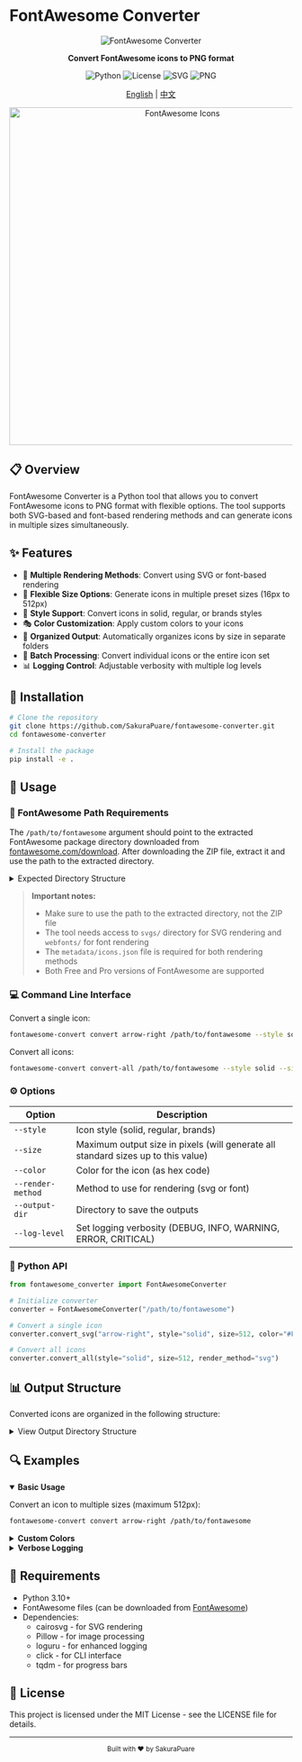 # FontAwesome Converter

<div align="center">

![FontAwesome Converter](https://img.shields.io/badge/FontAwesome-Converter-blue?style=for-the-badge&logo=font-awesome)

**Convert FontAwesome icons to PNG format**

![Python](https://img.shields.io/badge/Python-3.10+-blue?style=flat-square&logo=python)
![License](https://img.shields.io/badge/License-MIT-green?style=flat-square)
![SVG](https://img.shields.io/badge/SVG-Supported-orange?style=flat-square&logo=svg)
![PNG](https://img.shields.io/badge/PNG-Generator-yellow?style=flat-square&logo=image)

[English](README.md) | [中文](README_CN.md)

</div>

<p align="center">
  <img src="https://img.fortawesome.com/349cfdf6/fa-free-logo.svg" alt="FontAwesome Icons" width="600" />
</p>

## 📋 Overview

FontAwesome Converter is a Python tool that allows you to convert FontAwesome icons to PNG format with flexible options. The tool supports both SVG-based and font-based rendering methods and can generate icons in multiple sizes simultaneously.

## ✨ Features

- 🎨 **Multiple Rendering Methods**: Convert using SVG or font-based rendering
- 📐 **Flexible Size Options**: Generate icons in multiple preset sizes (16px to 512px)
- 🔣 **Style Support**: Convert icons in solid, regular, or brands styles
- 🎭 **Color Customization**: Apply custom colors to your icons
- 📁 **Organized Output**: Automatically organizes icons by size in separate folders
- 🔄 **Batch Processing**: Convert individual icons or the entire icon set
- 📊 **Logging Control**: Adjustable verbosity with multiple log levels

## 🚀 Installation

```bash
# Clone the repository
git clone https://github.com/SakuraPuare/fontawesome-converter.git
cd fontawesome-converter

# Install the package
pip install -e .
```

## 📖 Usage

### 📂 FontAwesome Path Requirements

The `/path/to/fontawesome` argument should point to the extracted FontAwesome package directory downloaded from [fontawesome.com/download](https://fontawesome.com/download). After downloading the ZIP file, extract it and use the path to the extracted directory.

<details>
<summary>Expected Directory Structure</summary>

```
fontawesome-directory/
├── css/
├── js/
├── svgs/
│   ├── solid/
│   ├── regular/
│   └── brands/
├── webfonts/
└── metadata/
    └── icons.json
```
</details>

> **Important notes:**
> - Make sure to use the path to the extracted directory, not the ZIP file
> - The tool needs access to `svgs/` directory for SVG rendering and `webfonts/` for font rendering
> - The `metadata/icons.json` file is required for both rendering methods
> - Both Free and Pro versions of FontAwesome are supported

### 💻 Command Line Interface

Convert a single icon:

```bash
fontawesome-convert convert arrow-right /path/to/fontawesome --style solid --size 512 --color "#FF0000"
```

Convert all icons:

```bash
fontawesome-convert convert-all /path/to/fontawesome --style solid --size 512
```

### ⚙️ Options

| Option | Description |
|--------|-------------|
| `--style` | Icon style (solid, regular, brands) |
| `--size` | Maximum output size in pixels (will generate all standard sizes up to this value) |
| `--color` | Color for the icon (as hex code) |
| `--render-method` | Method to use for rendering (svg or font) |
| `--output-dir` | Directory to save the outputs |
| `--log-level` | Set logging verbosity (DEBUG, INFO, WARNING, ERROR, CRITICAL) |

### 🐍 Python API

```python
from fontawesome_converter import FontAwesomeConverter

# Initialize converter
converter = FontAwesomeConverter("/path/to/fontawesome")

# Convert a single icon
converter.convert_svg("arrow-right", style="solid", size=512, color="#FF0000")

# Convert all icons
converter.convert_all(style="solid", size=512, render_method="svg")
```

## 📊 Output Structure

Converted icons are organized in the following structure:

<details>
<summary>View Output Directory Structure</summary>

```
output/
  16px/
    icon1_solid.png
    icon2_regular.png
    ...
  24px/
    icon1_solid.png
    icon2_regular.png
    ...
  32px/
    ...
  48px/
    ...
  64px/
    ...
  128px/
    ...
  256px/
    ...
  512px/
    ...
```
</details>

## 🔍 Examples

<details open>
<summary><b>Basic Usage</b></summary>

Convert an icon to multiple sizes (maximum 512px):

```bash
fontawesome-convert convert arrow-right /path/to/fontawesome
```
</details>

<details>
<summary><b>Custom Colors</b></summary>

Convert all "solid" style icons to blue PNGs:

```bash
fontawesome-convert convert-all /path/to/fontawesome --style solid --color "#0000FF"
```
</details>

<details>
<summary><b>Verbose Logging</b></summary>

Adjust log level for detailed information:

```bash
fontawesome-convert --log-level DEBUG convert arrow-right /path/to/fontawesome
```
</details>

## 🔧 Requirements

- Python 3.10+
- FontAwesome files (can be downloaded from [FontAwesome](https://fontawesome.com/download))
- Dependencies:
  - cairosvg - for SVG rendering
  - Pillow - for image processing
  - loguru - for enhanced logging
  - click - for CLI interface
  - tqdm - for progress bars

## 📜 License

This project is licensed under the MIT License - see the LICENSE file for details.

---

<div align="center">
  <sub>Built with ❤️ by SakuraPuare</sub>
</div> 